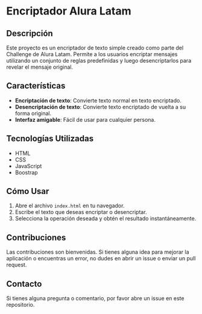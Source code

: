 # Encriptador Alura Latam

## Descripción
Este proyecto es un encriptador de texto simple creado como parte del Challenge de Alura Latam. Permite a los usuarios encriptar mensajes utilizando un conjunto de reglas predefinidas y luego desencriptarlos para revelar el mensaje original.

## Características
- **Encriptación de texto**: Convierte texto normal en texto encriptado.
- **Desencriptación de texto**: Convierte texto encriptado de vuelta a su forma original.
- **Interfaz amigable**: Fácil de usar para cualquier persona.

## Tecnologías Utilizadas
- HTML
- CSS
- JavaScript
- Boostrap

## Cómo Usar
1. Abre el archivo `index.html` en tu navegador.
2. Escribe el texto que deseas encriptar o desencriptar.
3. Selecciona la operación deseada y obtén el resultado instantáneamente.

## Contribuciones
Las contribuciones son bienvenidas. Si tienes alguna idea para mejorar la aplicación o encuentras un error, no dudes en abrir un issue o enviar un pull request.

## Contacto
Si tienes alguna pregunta o comentario, por favor abre un issue en este repositorio.


